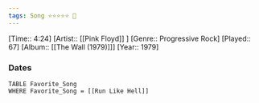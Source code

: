 ```yaml
---
tags: Song ⭐⭐⭐⭐⭐ 💛
---
```

[Time:: 4:24]
[Artist:: [[Pink Floyd]] ]
[Genre:: Progressive Rock]
[Played:: 67]
[Album:: [[The Wall (1979)]]]
[Year:: 1979]
### Dates
````dataview
TABLE Favorite_Song
WHERE Favorite_Song = [[Run Like Hell]]
````